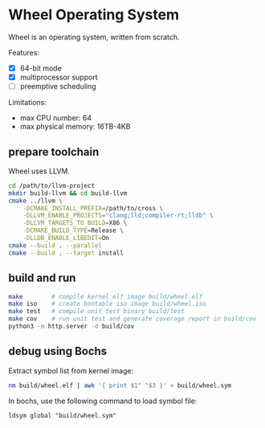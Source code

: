 # Wheel Operating System

Wheel is an operating system, written from scratch.

Features:
- [x] 64-bit mode
- [x] multiprocessor support
- [ ] preemptive scheduling

Limitations:
- max CPU number: 64
- max physical memory: 16TB-4KB

## prepare toolchain

Wheel uses LLVM.

```bash
cd /path/to/llvm-project
mkdir build-llvm && cd build-llvm
cmake ../llvm \
    -DCMAKE_INSTALL_PREFIX=/path/to/cross \
    -DLLVM_ENABLE_PROJECTS="clang;lld;compiler-rt;lldb" \
    -DLLVM_TARGETS_TO_BUILD=X86 \
    -DCMAKE_BUILD_TYPE=Release \
    -DLLDB_ENABLE_LIBEDIT=On
cmake --build . --parallel
cmake --build . --target install
```

## build and run

```bash
make        # compile kernel elf image build/wheel.elf
make iso    # create bootable iso image build/wheel.iso
make test   # compile unit test binary build/test
make cov    # run unit test and generate coverage report in build/cov
python3 -m http.server -d build/cov
```

## debug using Bochs

Extract symbol list from kernel image:

```bash
nm build/wheel.elf | awk '{ print $1" "$3 }' > build/wheel.sym
```

In bochs, use the following command to load symbol file:

```
ldsym global "build/wheel.sym"
```
